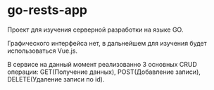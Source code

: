 # go-rests-app

Проект для изучения серверной разработки на языке GO.

Графического интерфейса нет, в дальнейшем для изучения будет использоваться Vue.js.

В сервисе на данный момент реализованно 3 основных CRUD операции: GET(Получение данных), POST(Добавление записи), DELETE(Удаление записи по id).
